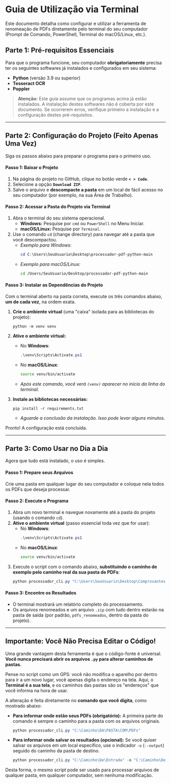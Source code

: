 # Guia de Utilização via Terminal

Este documento detalha como configurar e utilizar a ferramenta de renomeação de PDFs diretamente pelo terminal do seu computador (Prompt de Comando, PowerShell, Terminal do macOS/Linux, etc.).

## Parte 1: Pré-requisitos Essenciais

Para que o programa funcione, seu computador **obrigatoriamente** precisa ter os seguintes softwares já instalados e configurados em seu sistema:

* **Python** (versão 3.9 ou superior)
* **Tesseract OCR**
* **Poppler**

> **Atenção:** Este guia assume que os programas acima já estão instalados. A instalação destes softwares não é coberta por este documento. Se ocorrerem erros, verifique primeiro a instalação e a configuração destes pré-requisitos.

---

## Parte 2: Configuração do Projeto (Feito Apenas Uma Vez)

Siga os passos abaixo para preparar o programa para o primeiro uso.

#### Passo 1: Baixar o Projeto

1.  Na página do projeto no GitHub, clique no botão verde **`< > Code`**.
2.  Selecione a opção **`Download ZIP`**.
3.  Salve o arquivo e **descompacte a pasta** em um local de fácil acesso no seu computador (por exemplo, na sua Área de Trabalho).

#### Passo 2: Acessar a Pasta do Projeto via Terminal

1.  Abra o terminal do seu sistema operacional.
    * **Windows:** Pesquise por `cmd` ou `PowerShell` no Menu Iniciar.
    * **macOS/Linux:** Pesquise por `Terminal`.
2.  Use o comando `cd` (change directory) para navegar até a pasta que você descompactou.
    * *Exemplo para Windows:*
        ```powershell
        cd C:\Users\SeuUsuario\Desktop\processador-pdf-python-main
        ```
    * *Exemplo para macOS/Linux:*
        ```bash
        cd /Users/SeuUsuario/Desktop/processador-pdf-python-main
        ```

#### Passo 3: Instalar as Dependências do Projeto

Com o terminal aberto na pasta correta, execute os três comandos abaixo, **um de cada vez**, na ordem exata.

1.  **Crie o ambiente virtual** (uma "caixa" isolada para as bibliotecas do projeto):
    ```
    python -m venv venv
    ```

2.  **Ative o ambiente virtual:**
    * No **Windows**:
        ```powershell
        .\venv\Scripts\Activate.ps1
        ```
    * No **macOS/Linux**:
        ```bash
        source venv/bin/activate
        ```
    * *Após este comando, você verá `(venv)` aparecer no início da linha do terminal.*

3.  **Instale as bibliotecas necessárias:**
    ```
    pip install -r requirements.txt
    ```
    * *Aguarde a conclusão da instalação. Isso pode levar alguns minutos.*

Pronto! A configuração está concluída.

---

## Parte 3: Como Usar no Dia a Dia

Agora que tudo está instalado, o uso é simples.

#### Passo 1: Prepare seus Arquivos

Crie uma pasta em qualquer lugar do seu computador e coloque nela todos os PDFs que deseja processar.

#### Passo 2: Execute o Programa

1.  Abra um novo terminal e navegue novamente até a pasta do projeto (usando o comando `cd`).
2.  **Ative o ambiente virtual** (passo essencial toda vez que for usar):
    * No **Windows**:
        ```powershell
        .\venv\Scripts\Activate.ps1
        ```
    * No **macOS/Linux**:
        ```bash
        source venv/bin/activate
        ```
3.  Execute o script com o comando abaixo, **substituindo o caminho de exemplo pelo caminho real da sua pasta de PDFs**:
    ```powershell
    python processador_cli.py "C:\Users\SeuUsuario\Desktop\Comprovantes_Outubro"
    ```

#### Passo 3: Encontre os Resultados

* O terminal mostrará um relatório completo do processamento.
* Os arquivos renomeados e um arquivo `.zip` com tudo dentro estarão na pasta de saída (por padrão, `pdfs_renomeados`, dentro da pasta do projeto).

---

## Importante: Você Não Precisa Editar o Código!

Uma grande vantagem desta ferramenta é que o código-fonte é universal. **Você nunca precisará abrir os arquivos `.py` para alterar caminhos de pastas.**

Pense no script como um GPS: você não modifica o aparelho por dentro para ir a um novo lugar, você apenas digita o endereço na tela. Aqui, o **Terminal é a sua tela**, e os caminhos das pastas são os "endereços" que você informa na hora de usar.

A alteração é feita diretamente no **comando que você digita**, como mostrado abaixo:

* **Para informar onde estão seus PDFs (obrigatório):**
    A primeira parte do comando é sempre o caminho para a pasta com os arquivos originais.
    ```powershell
    python processador_cli.py "C:\Caminho\DA\PASTA\COM\PDFs"
    ```

* **Para informar onde salvar os resultados (opcional):**
    Se você quiser salvar os arquivos em um local específico, use o indicador `-o` (`--output`) seguido do caminho da pasta de destino.
    ```powershell
    python processador_cli.py "C:\Caminho\De\Entrada" -o "C:\Caminho\De\Saida"
    ```

Desta forma, o mesmo script pode ser usado para processar arquivos de qualquer pasta, em qualquer computador, sem nenhuma modificação.
